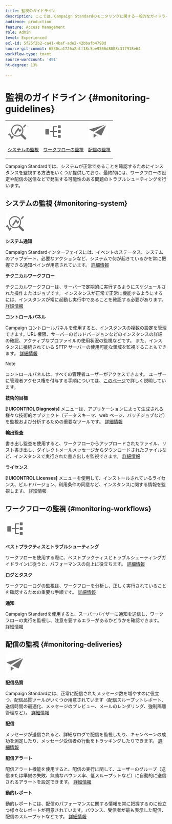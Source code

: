 ```yaml
---
title: 監視のガイドライン
description: ここでは、Campaign Standardのモニタリングに関する一般的なガイドラインを示します
audience: production
feature: Access Management
role: Admin
level: Experienced
exl-id: 5f25f2b2-ca41-4baf-ade2-42bbafb4790d
source-git-commit: 6530ca1726a2aff18c5be9566d8008c317918e64
workflow-type: tm+mt
source-wordcount: '491'
ht-degree: 13%

---
```


# 監視のガイドライン {#monitoring-guidelines}

<table>
<tr><td><img src="assets/do-not-localize/icon_system.svg" width="60px"><p><a href="#monitoring-system">システムの監視</a></p></td>
<td><img src="assets/do-not-localize/icon_workflows.svg" width="60px"><p><a href="#moniroting-workflows">ワークフローの監視</a></p></td>
<td><img src="assets/do-not-localize/icon_send.svg" width="60px"><p><a href="#monitoring-deliveries">配信の監視</a></p></td></tr>
</table>

Campaign Standardでは、システムが正常であることを確認するためにインスタンスを監視する方法をいくつか提供しており、最終的には、ワークフローの設定や配信の送信などで発生する可能性のある問題のトラブルシューティングを行います。

## システムの監視 {#monitoring-system}

<img src="assets/do-not-localize/icon_system.svg" width="60px">

**システム通知**

Campaign Standardインターフェイスには、イベントのステータス、システムのアップデート、必要なアクションなど、システムで何が起きているかを常に把握できる通知ペインが用意されています。 [詳細情報](../../start/using/interface-description.md#top-bar)


**テクニカルワークフロー**

テクニカルワークフローは、サーバーで定期的に実行するようにスケジュールされた操作またはジョブです。 インスタンスが正常で正常に機能するようにするには、インスタンスが常に起動し実行中であることを確認する必要があります。 [詳細情報](../../administration/using/technical-workflows.md)

**コントロールパネル**

Campaign コントロールパネルを使用すると、インスタンスの複数の設定を管理できます。URL 権限、サーバーのビルドバージョンなどのインスタンスの詳細の確認、アクティブなプロファイルの使用状況の監視などです。 また、インスタンスに接続されている SFTP サーバーの使用可能な領域を監視することもできます。 [詳細情報](https://experienceleague.adobe.com/docs/control-panel/using/control-panel-home.html?lang=ja)

>[!NOTE]
>
>コントロールパネルは、すべての管理者ユーザーがアクセスできます。 ユーザーに管理者アクセス権を付与する手順については、[このページ](https://experienceleague.adobe.com/docs/control-panel/using/discover-control-panel/managing-permissions.html?lang=ja#discover-control-panel)で詳しく説明しています。

**技術的目標**

**[!UICONTROL Diagnosis]** メニューは、アプリケーションによって生成される様々な技術的オブジェクト（データスキーマ、web ページ、バッチジョブなど）を監視および分析するための重要なツールです。 [詳細情報](../../developing/using/monitoring-data-model-changes.md)

**輸出監査**

書き出し監査を使用すると、ワークフローからアップロードされたファイル、リスト書き出し、ダイレクトメールメッセージからダウンロードされたファイルなど、インスタンスで実行された書き出しを監視できます。
[詳細情報](../../administration/using/auditing-export-logs.md)

**ライセンス**

**[!UICONTROL Licenses]** メニューを使用して、インストールされているライセンス、ビルドバージョン、利用条件の同意など、インスタンスに関する情報を監視します。
[詳細情報](../../administration/using/licenses.md)

## ワークフローの監視 {#monitoring-workflows}

<img src="assets/do-not-localize/icon_workflows.svg" width="60px">

**ベストプラクティスとトラブルシューティング**

ワークフローを使用する際に、ベストプラクティスとトラブルシューティングガイドラインに従うと、パフォーマンスの向上に役立ちます。
[詳細情報](../../automating/using/best-practices-workflows.md)

**ログとタスク**

ワークフローログの監視は、ワークフローを分析し、正しく実行されていることを確認するための重要な手順です。
[詳細情報](../../automating/using/monitoring-workflow-execution.md#workflow-log-and-tasks)

**通知**

Campaign Standardを使用すると、スーパーバイザーに通知を送信し、ワークフローの実行を監視し、注意を要するエラーがあるかどうかを確認できます。
[詳細情報](../../automating/using/monitoring-workflow-execution.md#error-management)

## 配信の監視 {#monitoring-deliveries}

<img src="assets/do-not-localize/icon_send.svg" width="60px">

**配信品質**

Campaign Standardには、正常に配信されたメッセージ数を増やすのに役立つ、配信品質ツールがいくつか用意されています（配信スループットレポート、送信時間の最適化、メッセージのプレビュー、メールのレンダリング、強制隔離管理など）。
[詳細情報](../../sending/using/about-deliverability.md)

**配信**

メッセージが送信されると、詳細なログで配信を監視したり、キャンペーンの成功を測定したり、メッセージ受信者の行動をトラッキングしたりできます。
[詳細情報](../../sending/using/monitoring-a-delivery.md)

**配信アラート**

配信アラート機能を使用すると、配信の実行に関して、ユーザーのグループ（送信または準備の失敗、無効なバウンス率、低スループットなど）に自動的に送信されるアラートを設定できます。
[詳細情報](../../sending/using/receiving-alerts-when-failures-happen.md)

**動的レポート**

動的レポートには、配信のパフォーマンスに関する情報を常に把握するのに役立つ様々なレポートが用意されています。バウンス、受信者が最も表示した配信、配信のスループットなどです。
[詳細情報](../../reporting/using/about-dynamic-reports.md)
